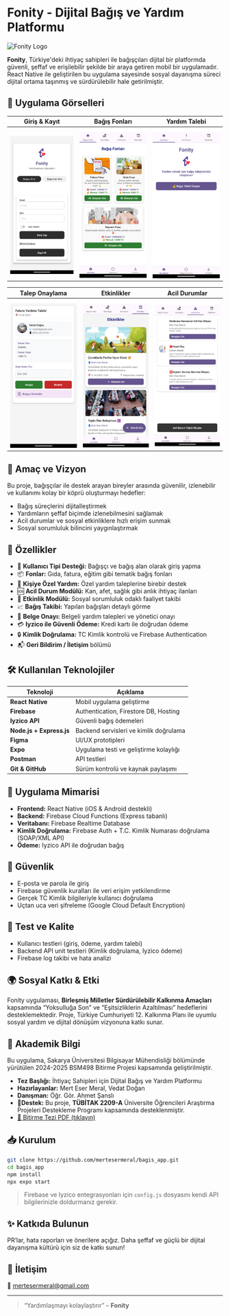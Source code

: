 # Fonity - Dijital Bağış ve Yardım Platformu

![Fonity Logo](https://raw.githubusercontent.com/mertesermeral/bagis_app/assets/logo.png)

**Fonity**, Türkiye'deki ihtiyaç sahipleri ile bağışçıları dijital bir platformda güvenli, şeffaf ve erişilebilir şekilde bir araya getiren mobil bir uygulamadır. React Native ile geliştirilen bu uygulama sayesinde sosyal dayanışma süreci dijital ortama taşınmış ve sürdürülebilir hale getirilmiştir.

## 📲 Uygulama Görselleri

| Giriş & Kayıt                                 | Bağış Fonları                               | Yardım Talebi                                    |
| ----------------------------------------------- | ----------------------------------------------- | ------------------------------------------------- |
| ![Login](./screenshots/Screenshot_1750448180.png) | ![Funds](./screenshots/Screenshot_1750448450.png) | ![Request](./screenshots/Screenshot_1750449580.png) |

| Talep Onaylama                                    | Etkinlikler                                      | Acil Durumlar                                       |
| ------------------------------------------------- | ------------------------------------------------ | --------------------------------------------------- |
| ![Approve](./screenshots/Screenshot_1750449462.png) | ![Events](./screenshots/Screenshot_1750448472.png) | ![Emergency](./screenshots/Screenshot_1750448464.png) |

## 🎯 Amaç ve Vizyon

Bu proje, bağışçılar ile destek arayan bireyler arasında güvenilir, izlenebilir ve kullanımı kolay bir köprü oluşturmayı hedefler:

- Bağış süreçlerini dijitalleştirmek
- Yardımların şeffaf biçimde izlenebilmesini sağlamak
- Acil durumlar ve sosyal etkinliklere hızlı erişim sunmak
- Sosyal sorumluluk bilincini yaygınlaştırmak

## 🚀 Özellikler

- 🔐 **Kullanıcı Tipi Desteği:** Bağışçı ve bağış alan olarak giriş yapma
- 📦 **Fonlar:** Gıda, fatura, eğitim gibi tematik bağış fonları
- 👤 **Kişiye Özel Yardım:** Özel yardım taleplerine birebir destek
- 🆘 **Acil Durum Modülü:** Kan, afet, sağlık gibi anlık ihtiyaç ilanları
- 🎉 **Etkinlik Modülü:** Sosyal sorumluluk odaklı faaliyet takibi
- 📈 **Bağış Takibi:** Yapılan bağışları detaylı görme
- 📎 **Belge Onayı:** Belgeli yardım talepleri ve yönetici onayı
- 💳 **Iyzico ile Güvenli Ödeme:** Kredi kartı ile doğrudan ödeme
- 🔒 **Kimlik Doğrulama:** TC Kimlik kontrolü ve Firebase Authentication
- 📬 **Geri Bildirim / İletişim** bölümü

## 🛠️ Kullanılan Teknolojiler

| Teknoloji                      | Açıklama                                 |
| ------------------------------ | ------------------------------------------ |
| **React Native**         | Mobil uygulama geliştirme                 |
| **Firebase**             | Authentication, Firestore DB, Hosting      |
| **Iyzico API**           | Güvenli bağış ödemeleri               |
| **Node.js + Express.js** | Backend servisleri ve kimlik doğrulama    |
| **Figma**                | UI/UX prototipleri                         |
| **Expo**                 | Uygulama testi ve geliştirme kolaylığı |
| **Postman**              | API testleri                               |
| **Git & GitHub**         | Sürüm kontrolü ve kaynak paylaşımı   |

## 🧱 Uygulama Mimarisi

- **Frontend:** React Native (iOS & Android destekli)
- **Backend:** Firebase Cloud Functions (Express tabanlı)
- **Veritabanı:** Firebase Realtime Database
- **Kimlik Doğrulama:** Firebase Auth + T.C. Kimlik Numarası doğrulama (SOAP/XML API)
- **Ödeme:** Iyzico API ile doğrudan bağış

## 🔐 Güvenlik

- E-posta ve parola ile giriş
- Firebase güvenlik kuralları ile veri erişim yetkilendirme
- Gerçek TC Kimlik bilgileriyle kullanıcı doğrulama
- Uçtan uca veri şifreleme (Google Cloud Default Encryption)

## 🧪 Test ve Kalite

- Kullanıcı testleri (giriş, ödeme, yardım talebi)
- Backend API unit testleri (Kimlik doğrulama, Iyzico ödeme)
- Firebase log takibi ve hata analizi

## 🌍 Sosyal Katkı & Etki

Fonity uygulaması, **Birleşmiş Milletler Sürdürülebilir Kalkınma Amaçları** kapsamında “Yoksulluğa Son” ve “Eşitsizliklerin Azaltılması” hedeflerini desteklemektedir. Proje, Türkiye Cumhuriyeti 12. Kalkınma Planı ile uyumlu sosyal yardım ve dijital dönüşüm vizyonuna katkı sunar.

## 📖 Akademik Bilgi

Bu uygulama, Sakarya Üniversitesi Bilgisayar Mühendisliği bölümünde yürütülen 2024-2025 BSM498 Bitirme Projesi kapsamında geliştirilmiştir.

- **Tez Başlığı:** İhtiyaç Sahipleri için Dijital Bağış ve Yardım Platformu
- **Hazırlayanlar:** Mert Eser Meral, Vedat Doğan
- **Danışman:** Öğr. Gör. Ahmet Şanslı
- **🏅Destek:** Bu proje, **TÜBİTAK 2209-A** Üniversite Öğrencileri Araştırma Projeleri Destekleme Programı kapsamında desteklenmiştir.
- [📄 Bitirme Tezi PDF (tıklayın)](./BSM498_BitirmeCalismasi_G211210047_G211210053_250626.pdf)

## 📥 Kurulum

```bash
git clone https://github.com/mertesermeral/bagis_app.git
cd bagis_app
npm install
npx expo start
```

> Firebase ve Iyzico entegrasyonları için `config.js` dosyasını kendi API bilgilerinizle doldurmanız gerekir.

## ✨ Katkıda Bulunun

PR’lar, hata raporları ve önerilere açığız. Daha şeffaf ve güçlü bir dijital dayanışma kültürü için siz de katkı sunun!

## 📧 İletişim

📮 mertesermeral@gmail.com

---

> “Yardımlaşmayı kolaylaştırır” – **Fonity**
